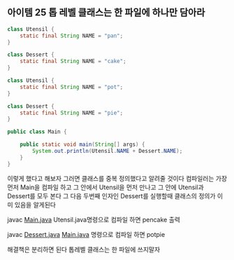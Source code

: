 ## 아이템 25 톱 레벨 클래스는 한 파일에 하나만 담아라

```java
class Utensil {
    static final String NAME = "pan";
}

class Dessert {
    static final String NAME = "cake";
}
```

```java
class Utensil {
    static final String NAME = "pot";
}

class Dessert {
    static final String NAME = "pie";
}
```

```java
public class Main {

    public static void main(String[] args) {
        System.out.println(Utensil.NAME + Dessert.NAME);
    }
}
```

이렇게 했다고 해보자 그러면 클래스를 중복 정의했다고 알려줄 것이다 컴파일러는 가장 먼저 Main을 컴파일 하고 그 안에서 Utensil을 먼저 만나고 그 안에 Utensil과 Dessert를 모두 본다 그 다음 두번째 인자인 Dessert를 실행할때 클래스의 정의가 이미 있음을 알게된다

javac [Main.java](http://Main.java) Utensil.java명령으로 컴파일 하면 pencake 출력

javac [Dessert.java](http://Dessert.java) [Main.java](http://Main.java) 명령으로 컴파일 하면 potpie

해결책은 분리하면 된다 톱레벨 클래스는 한 파일에 쓰지말자